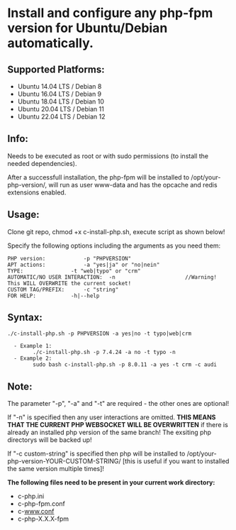 # Install and configure any php-fpm version for Ubuntu/Debian automatically.

<h2>Supported Platforms:</h2>

 - Ubuntu 14.04 LTS / Debian 8
 - Ubuntu 16.04 LTS / Debian 9
 - Ubuntu 18.04 LTS / Debian 10
 - Ubuntu 20.04 LTS / Debian 11
 - Ubuntu 22.04 LTS / Debian 12

<h2>Info:</h2>
Needs to be executed as root or with sudo permissions (to install the needed dependencies). 
 
After a successfull installation, the php-fpm will be installed to /opt/your-php-version/, will run as user www-data and has the opcache and redis extensions enabled. 

<h2>Usage:</h2>
Clone git repo, chmod +x c-install-php.sh, execute script as shown below! 

Specify the following options including the arguments as you need them:
```
PHP version:			-p "PHPVERSION"
APT actions:			-a "yes|ja" or "no|nein"
TYPE:				-t "web|typo" or "crm"
AUTOMATIC/NO USER INTERACTION:	-n                      //Warning! This WILL OVERWRITE the current socket!
CUSTOM TAG/PREFIX:		-c "string"
FOR HELP:			-h|--help

```

<h2>Syntax:</h2>

```
./c-install-php.sh -p PHPVERSION -a yes|no -t typo|web|crm 
	
  - Example 1: 
		./c-install-php.sh -p 7.4.24 -a no -t typo -n
  - Example 2: 
		sudo bash c-install-php.sh -p 8.0.11 -a yes -t crm -c audi 

```
<h2>Note:</h2>

The parameter "-p", "-a" and "-t" are required - the other ones are optional!

If "-n" is specified then any user interactions are omitted. **THIS MEANS THAT THE CURRENT PHP WEBSOCKET WILL BE OVERWRITTEN** if there is already an installed php version of the same branch! The exsiting php directorys will be backed up!

If "-c custom-string" is specified then php will be installed to /opt/your-php-version-YOUR-CUSTOM-STRING/ [this is useful if you want to installed the same version multiple times]!

**The following files need to be present in your current work directory:**
- c-php.ini 
- c-php-fpm.conf 
- c-www.conf 
- c-php-X.X.X-fpm 
 
